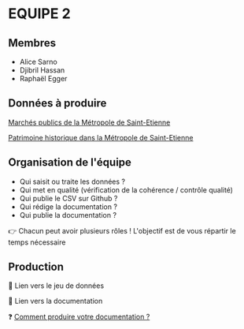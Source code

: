 # EQUIPE 2

## Membres

- Alice Sarno
- Djibril Hassan
- Raphaël Egger

## Données à produire

[Marchés publics de la Métropole de Saint-Etienne](/README.md#marchés-publics-de-la-métropole-de-saint-etienne)

[Patrimoine historique dans la Métropole de Saint-Etienne](/README.md##données-sur-les-points-dintérêt-du-territoire)

## Organisation de l'équipe

- Qui saisit ou traite les données ? 
- Qui met en qualité (vérification de la cohérence / contrôle qualité)
- Qui publie le CSV sur Github ?
- Qui rédige la documentation ?
- Qui publie la documentation ?

👉 Chacun peut avoir plusieurs rôles ! L'objectif est de vous répartir le temps nécessaire

## Production

🔗 Lien vers le jeu de données

🔗 Lien vers la documentation

❓ [Comment produire votre documentation ?](/README.md#-la-documentation)
